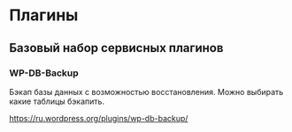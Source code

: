 # Плагины

## Базовый набор сервисных плагинов

### WP-DB-Backup

Бэкап базы данных с возможностью восстановления. Можно выбирать какие таблицы бэкапить.

https://ru.wordpress.org/plugins/wp-db-backup/
